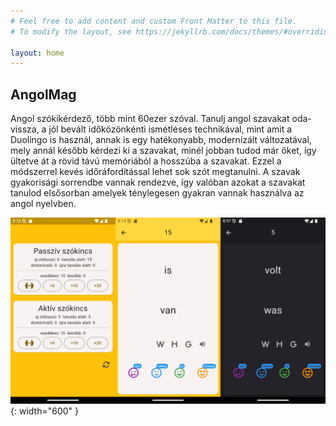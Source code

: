 ```yaml
---
# Feel free to add content and custom Front Matter to this file.
# To modify the layout, see https://jekyllrb.com/docs/themes/#overriding-theme-defaults

layout: home
---
```


## AngolMag

Angol szókikérdező, több mint 60ezer szóval. Tanulj angol szavakat oda-vissza, a jól bevált időközönkénti ismétléses technikával, mint amit a Duolingo is használ, annak is egy hatékonyabb, modernizált változatával, mely annál később kérdezi ki a szavakat, minél jobban tudod már őket, így ültetve át a rövid távú memóriából a hosszúba a szavakat. Ezzel a módszerrel kevés időráfordítással lehet sok szót megtanulni. A szavak gyakorisági sorrendbe vannak rendezve, így valóban azokat a szavakat tanulod elsősorban amelyek ténylegesen gyakran vannak használva az angol nyelvben.

![image tooltip here](/assets/angolmagscreenshots.png){: width="600" }